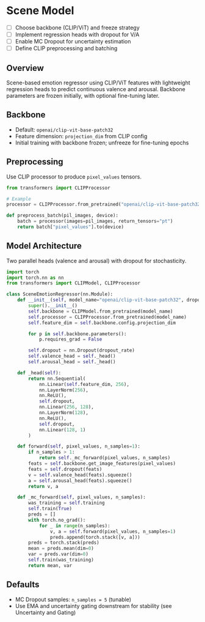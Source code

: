 # Scene Model

- [ ] Choose backbone (CLIP/ViT) and freeze strategy
- [ ] Implement regression heads with dropout for V/A
- [ ] Enable MC Dropout for uncertainty estimation
- [ ] Define CLIP preprocessing and batching

## Overview
Scene-based emotion regressor using CLIP/ViT features with lightweight regression heads to predict continuous valence and arousal. Backbone parameters are frozen initially, with optional fine-tuning later.

## Backbone
- Default: `openai/clip-vit-base-patch32`
- Feature dimension: `projection_dim` from CLIP config
- Initial training with backbone frozen; unfreeze for fine-tuning epochs

## Preprocessing
Use CLIP processor to produce `pixel_values` tensors.

```python
from transformers import CLIPProcessor

# Example
processor = CLIPProcessor.from_pretrained("openai/clip-vit-base-patch32")

def preprocess_batch(pil_images, device):
    batch = processor(images=pil_images, return_tensors="pt")
    return batch["pixel_values"].to(device)
```

## Model Architecture
Two parallel heads (valence and arousal) with dropout for stochasticity.

```python
import torch
import torch.nn as nn
from transformers import CLIPModel, CLIPProcessor

class SceneEmotionRegressor(nn.Module):
    def __init__(self, model_name="openai/clip-vit-base-patch32", dropout_rate=0.3):
        super().__init__()
        self.backbone = CLIPModel.from_pretrained(model_name)
        self.processor = CLIPProcessor.from_pretrained(model_name)
        self.feature_dim = self.backbone.config.projection_dim

        for p in self.backbone.parameters():
            p.requires_grad = False

        self.dropout = nn.Dropout(dropout_rate)
        self.valence_head = self._head()
        self.arousal_head = self._head()

    def _head(self):
        return nn.Sequential(
            nn.Linear(self.feature_dim, 256),
            nn.LayerNorm(256),
            nn.ReLU(),
            self.dropout,
            nn.Linear(256, 128),
            nn.LayerNorm(128),
            nn.ReLU(),
            self.dropout,
            nn.Linear(128, 1)
        )

    def forward(self, pixel_values, n_samples=1):
        if n_samples > 1:
            return self._mc_forward(pixel_values, n_samples)
        feats = self.backbone.get_image_features(pixel_values)
        feats = self.dropout(feats)
        v = self.valence_head(feats).squeeze()
        a = self.arousal_head(feats).squeeze()
        return v, a

    def _mc_forward(self, pixel_values, n_samples):
        was_training = self.training
        self.train(True)
        preds = []
        with torch.no_grad():
            for _ in range(n_samples):
                v, a = self.forward(pixel_values, n_samples=1)
                preds.append(torch.stack([v, a]))
        preds = torch.stack(preds)
        mean = preds.mean(dim=0)
        var = preds.var(dim=0)
        self.train(was_training)
        return mean, var
```

## Defaults
- MC Dropout samples: `n_samples = 5` (tunable)
- Use EMA and uncertainty gating downstream for stability (see Uncertainty and Gating)
